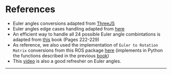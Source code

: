 # References

* Euler angles conversions adapted from [ThreeJS][0]
* Euler angles edge cases handling adapted from [here][1]
* An efficient way to handle all 24 possible Euler angle combintations is
  adapted from [this][2] book (Pages 222-229)
* As reference, we also used the implementation of `Euler to Rotation Matrix`
  conversions from this ROS package [here][3] (implements in Python the
  functions described in the previous [book][2])
* This [video][4] is also a good refresher on Euler angles.

---

[0]: <https://github.com/mrdoob/three.js/blob/dev/src/math/Euler.js#L105> (threejs-euler-angles-matrix-conversions)
[1]: <http://eecs.qmul.ac.uk/~gslabaugh/publications/euler.pdf> (matrix-to-euler-angles-conversion-1)
[2]: <http://cas.xav.free.fr/Graphics%20Gems%204%20-%20Paul%20S.%20Heckbert.pdf> (book-graphics-gems-iv)
[3]: <https://github.com/davheld/tf/blob/master/src/tf/transformations.py> (reference-impl-ros-tf)
[4]: <https://youtu.be/3Zjf95Jw2UE> (video-euler-angles-1)
[5]: <https://github.com/davheld/tf/blob/master/src/tf/transformations.py#L1100> (reference-impl-ros-tf-quat-from-euler)
[6]: <https://github.com/davheld/tf/blob/master/src/tf/transformations.py#L1031> (reference-impl-ros-tf-euler-from-matrix)
